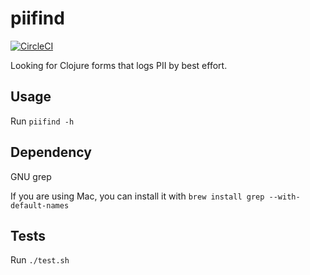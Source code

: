 # piifind

[![CircleCI](https://circleci.com/gh/kimh/piifind.svg?style=svg)](https://circleci.com/gh/kimh/piifind)

Looking for Clojure forms that logs PII by best effort.

## Usage

Run `piifind -h`

## Dependency

GNU grep

If you are using Mac, you can install it with `brew install grep --with-default-names`

## Tests

Run `./test.sh`
